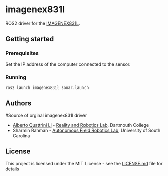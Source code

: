 # imagenex831l

ROS2 driver for the [IMAGENEX831L](https://imagenex.com/products/831l-pipe-profiling).

## Getting started

### Prerequisites

Set the IP address of the computer connected to the sensor.

### Running
```
ros2 launch imagenex831l sonar.launch
```

## Authors

#Source of orginal imagenex831l driver
* [Alberto Quattrini Li](https://sites.google.com/view/albertoq) - [Reality and Robotics Lab](https://rlab.cs.dartmouth.edu), Dartmouth College
* Sharmin Rahman - [Autonomous Field Robotics Lab](https://afrl.cse.sc.edu), University of South Carolina

## License

This project is licensed under the MIT License - see the [LICENSE.md](LICENSE.md) file for details
